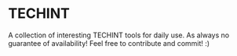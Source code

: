 # TECHINT
A collection of interesting TECHINT tools for daily use. As always no guarantee of availability! Feel free to contribute and commit! :)
